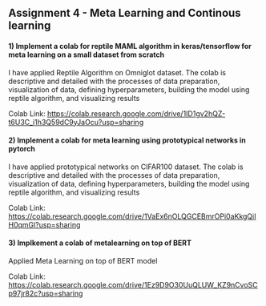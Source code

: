 <h2>Assignment 4 - Meta Learning and Continous learning</h2>


<h4> 1) Implement a colab for  reptile MAML algorithm in keras/tensorflow  for meta learning on a small dataset from scratch </h4>

I have applied Reptile Algorithm on Omniglot dataset. The colab is descriptive and detailed with the processes of data preparation, visualization of data, defining hyperparameters, building the model using reptile algorithm, and visualizing results <br>

 Colab Link: https://colab.research.google.com/drive/1ID1gv2hQZ-t6U3C_i1h3Q59dC9yJaOcu?usp=sharing



<h4> 2) Implement a colab for meta learning using prototypical networks in pytorch </h4>

I have applied prototypical networks on CIFAR100 dataset. The colab is descriptive and detailed with the processes of data preparation, visualization of data, defining hyperparameters, building the model using reptile algorithm, and visualizing results <br>


 Colab Link: https://colab.research.google.com/drive/1VaEx6nOLQGCEBmrOPi0aKkgQiIH0qmGl?usp=sharing
 

<h4>3) Implkement a colab of  metalearning on top of BERT </h4>

Applied Meta Learning on top of BERT model<br>

 Colab Link: https://colab.research.google.com/drive/1Ez9D9O30UuQLUW_KZ9nCvoSCp97jr82c?usp=sharing


